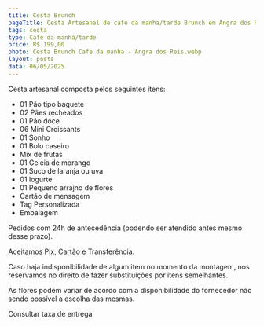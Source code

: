 ```yaml
---
title: Cesta Brunch
pageTitle: Cesta Artesanal de cafe da manha/tarde Brunch em Angra dos Reis MG | Memorare Cestas
tags: cesta
type: Café da manhã/tarde
price: R$ 199,00
photo: Cesta Brunch Cafe da manha - Angra dos Reis.webp
layout: posts
data: 06/05/2025
---
```

Cesta artesanal composta pelos seguintes itens:

- 01 Pão tipo baguete
- 02 Pães recheados
- 01 Pão doce
- 06 Mini Croissants
- 01 Sonho
- 01 Bolo caseiro
- Mix de frutas
- 01 Geleia de morango
- 01 Suco de laranja ou uva
- 01 Iogurte
- 01 Pequeno arrajno de flores
- Cartão de mensagem
- Tag Personalizada
- Embalagem


Pedidos com 24h de antecedência (podendo ser atendido antes mesmo desse prazo). 

Aceitamos Pix, Cartão e Transferência. 

Caso haja indisponibilidade de algum item no momento da montagem, nos reservamos no direito de fazer substituições por itens semelhantes. 

As flores podem variar de acordo com a disponibilidade do fornecedor não sendo possível a escolha das mesmas. 

Consultar taxa de entrega